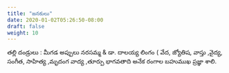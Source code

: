 ```yaml
---
title: "జనకులు"
date: 2020-01-02T05:26:50-08:00
draft: false
weight: 10
---
```


తల్లి దండ్రులు : మీగడ అప్పులు నరసమ్మ & డా. దాలయ్య లింగం ( వేద, జ్యోతిష, వాస్తు ,వైద్య, సంగీత, సాహిత్య ,మృదంగ వాద్య ,తూర్పు భాగవతాది అనేక రంగాల  బహుముఖ ప్రజ్ఞా శాలి.
